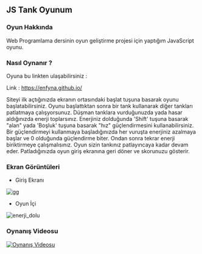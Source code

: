 ## JS Tank Oyunum

### Oyun Hakkında

Web Programlama dersinin oyun geliştirme projesi için yaptığım JavaScript oyunu.

### Nasıl Oynanır ?

Oyuna bu linkten ulaşabilirsiniz :  

Link : https://enfyna.github.io/

Siteyi ilk açtığınızda ekranın ortasındaki başlat tuşuna basarak oyunu başlatabilirsiniz. Oyunu başlattıktan sonra bir tank kullanarak diğer tankları patlatmaya çalışyorsunuz. Düşman tanklara vurduğunuzda yada hasar aldığınızda enerji toplarsınız. Enerjiniz dolduğunda 'Shift' tuşuna basarak "alan" yada 'Boşluk' tuşuna basarak "hız" güçlendirmesini kullanabilirsiniz. Bir güçlendirmeyi kullanmaya başladığınızda her vuruşta enerjiniz azalmaya başlar ve 0 olduğunda güçlendirme biter. Ondan sonra tekrar enerji biriktirmeye çalışmalısınız. Oyun sizin tankınız patlayıncaya kadar devam eder. Patladığınızda oyun giriş ekranına geri döner ve skorunuzu gösterir. 

### Ekran Görüntüleri

- Giriş Ekranı

![gg](https://github.com/enfyna/enfyna.github.io/assets/91965312/b68c12f8-c8d7-4fee-81dc-c931e30e7ee6)

- Oyun İçi 

![enerji_dolu](https://github.com/enfyna/enfyna.github.io/assets/91965312/fe8191c0-cc74-4e23-9812-7bfc0595374a)

### Oynanış Videosu

[![Oynanış Videosu](https://img.youtube.com/vi/9GaZ--_8was/0.jpg)](https://www.youtube.com/watch?v=9GaZ--_8was)


